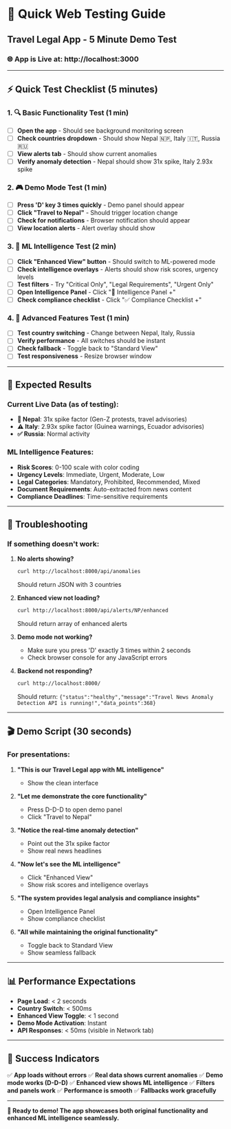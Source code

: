 # 🚀 Quick Web Testing Guide
## Travel Legal App - 5 Minute Demo Test

### **🌐 App is Live at: http://localhost:3000**

---

## **⚡ Quick Test Checklist (5 minutes)**

### **1. 🔍 Basic Functionality Test (1 min)**
- [ ] **Open the app** - Should see background monitoring screen
- [ ] **Check countries dropdown** - Should show Nepal 🇳🇵, Italy 🇮🇹, Russia 🇷🇺
- [ ] **View alerts tab** - Should show current anomalies
- [ ] **Verify anomaly detection** - Nepal should show 31x spike, Italy 2.93x spike

### **2. 🎮 Demo Mode Test (1 min)**
- [ ] **Press 'D' key 3 times quickly** - Demo panel should appear
- [ ] **Click "Travel to Nepal"** - Should trigger location change
- [ ] **Check for notifications** - Browser notification should appear
- [ ] **View location alerts** - Alert overlay should show

### **3. 🧠 ML Intelligence Test (2 min)**
- [ ] **Click "Enhanced View" button** - Should switch to ML-powered mode
- [ ] **Check intelligence overlays** - Alerts should show risk scores, urgency levels
- [ ] **Test filters** - Try "Critical Only", "Legal Requirements", "Urgent Only"
- [ ] **Open Intelligence Panel** - Click "🧠 Intelligence Panel +"
- [ ] **Check compliance checklist** - Click "✅ Compliance Checklist +"

### **4. 🎯 Advanced Features Test (1 min)**
- [ ] **Test country switching** - Change between Nepal, Italy, Russia
- [ ] **Verify performance** - All switches should be instant
- [ ] **Check fallback** - Toggle back to "Standard View"
- [ ] **Test responsiveness** - Resize browser window

---

## **🎯 Expected Results**

### **Current Live Data (as of testing):**
- **🚨 Nepal**: 31x spike factor (Gen-Z protests, travel advisories)
- **⚠️ Italy**: 2.93x spike factor (Guinea warnings, Ecuador advisories)  
- **✅ Russia**: Normal activity

### **ML Intelligence Features:**
- **Risk Scores**: 0-100 scale with color coding
- **Urgency Levels**: Immediate, Urgent, Moderate, Low
- **Legal Categories**: Mandatory, Prohibited, Recommended, Mixed
- **Document Requirements**: Auto-extracted from news content
- **Compliance Deadlines**: Time-sensitive requirements

---

## **🐛 Troubleshooting**

### **If something doesn't work:**

1. **No alerts showing?**
   ```bash
   curl http://localhost:8000/api/anomalies
   ```
   Should return JSON with 3 countries

2. **Enhanced view not loading?**
   ```bash
   curl http://localhost:8000/api/alerts/NP/enhanced
   ```
   Should return array of enhanced alerts

3. **Demo mode not working?**
   - Make sure you press 'D' exactly 3 times within 2 seconds
   - Check browser console for any JavaScript errors

4. **Backend not responding?**
   ```bash
   curl http://localhost:8000/
   ```
   Should return: `{"status":"healthy","message":"Travel News Anomaly Detection API is running!","data_points":368}`

---

## **🎬 Demo Script (30 seconds)**

### **For presentations:**

1. **"This is our Travel Legal app with ML intelligence"**
   - Show the clean interface

2. **"Let me demonstrate the core functionality"**
   - Press D-D-D to open demo panel
   - Click "Travel to Nepal"

3. **"Notice the real-time anomaly detection"**
   - Point out the 31x spike factor
   - Show real news headlines

4. **"Now let's see the ML intelligence"**
   - Click "Enhanced View"
   - Show risk scores and intelligence overlays

5. **"The system provides legal analysis and compliance insights"**
   - Open Intelligence Panel
   - Show compliance checklist

6. **"All while maintaining the original functionality"**
   - Toggle back to Standard View
   - Show seamless fallback

---

## **📊 Performance Expectations**

- **Page Load**: < 2 seconds
- **Country Switch**: < 500ms
- **Enhanced View Toggle**: < 1 second
- **Demo Mode Activation**: Instant
- **API Responses**: < 50ms (visible in Network tab)

---

## **🎉 Success Indicators**

✅ **App loads without errors**
✅ **Real data shows current anomalies** 
✅ **Demo mode works (D-D-D)**
✅ **Enhanced view shows ML intelligence**
✅ **Filters and panels work**
✅ **Performance is smooth**
✅ **Fallbacks work gracefully**

---

**🚀 Ready to demo! The app showcases both original functionality and enhanced ML intelligence seamlessly.**
